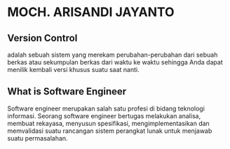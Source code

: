 # MOCH. ARISANDI JAYANTO
## Version Control
adalah sebuah sistem yang merekam perubahan-perubahan dari sebuah berkas atau sekumpulan berkas dari waktu ke waktu sehingga Anda dapat menilik kembali versi khusus suatu saat nanti.

## What is Software Engineer
Software engineer merupakan salah satu profesi di bidang teknologi informasi. Seorang software engineer bertugas melakukan analisa, membuat rekayasa, menyusun spesifikasi, mengimplementasikan dan memvalidasi suatu rancangan sistem perangkat lunak untuk menjawab suatu permasalahan.
